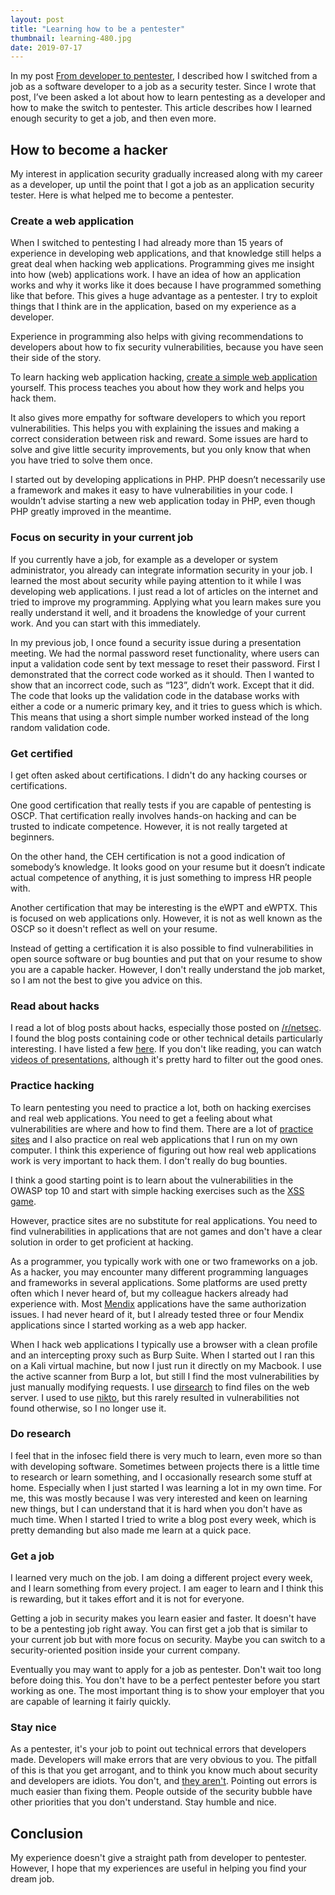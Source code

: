 ```yaml
---
layout: post
title: "Learning how to be a pentester"
thumbnail: learning-480.jpg
date: 2019-07-17
---
```


In my post [From developer to pentester](/2017/08/16/from-developer-to-pentester/), I described how I switched from a job as a software developer to a job as a security tester. Since I wrote that post, I’ve  been asked a lot about how to learn pentesting as a developer and how to make the switch to pentester. This article describes how I learned enough security to get a job, and then even more.

## How to become a hacker

My interest in application security gradually increased along with my career as a developer, up until the point that I got a job as an application security tester. Here is what helped me to become a pentester.

### Create a web application

When I switched to pentesting I had already more than 15 years of experience in developing web applications, and that knowledge still helps a great deal when hacking web applications. Programming gives me insight into how (web) applications work. I have an idea of how an application works and why it works like it does because I have programmed something like that before. This gives a huge advantage as a pentester. I try to exploit things that I think are in the application, based on my experience as a developer.

Experience in programming also helps with giving recommendations to developers about how to fix security vulnerabilities, because you have seen their side of the story.

To learn hacking web application hacking, [create a simple web application](https://docs.djangoproject.com/en/2.1/intro/tutorial01/) yourself. This process teaches you about how they work and helps you hack them.

It also gives more empathy for software developers to which you report vulnerabilities. This helps you with explaining the issues and making a correct consideration between risk and reward. Some issues are hard to solve and give little security improvements, but you only know that when you have tried to solve them once.

I started out by developing applications in PHP. PHP doesn’t necessarily use a framework and makes it easy to have vulnerabilities in your code. I wouldn’t advise starting a new web application today in PHP, even though PHP greatly improved in the meantime.

### Focus on security in your current job

If you currently have a job, for example as a developer or system administrator, you already can integrate information security in your job. I learned the most about security while paying attention to it while I was developing web applications. I just read a lot of articles on the internet and tried to improve my programming. Applying what you learn makes sure you really understand it well, and it broadens the knowledge of your current work. And you can start with this immediately.

In my previous job, I once found a security issue during a presentation meeting. We had the normal password reset functionality, where users can input a validation code sent by text message to reset their password. First I demonstrated that the correct code worked as it should. Then I wanted to show that an incorrect code, such as “123”, didn’t work. Except that it did. The code that looks up the validation code in the database works with either a code or a numeric primary key, and it tries to guess which is which. This means that using a short simple number worked instead of the long random validation code.

### Get certified

I get often asked about certifications. I didn't do any hacking courses or certifications.

One good certification that really tests if you are capable of pentesting is OSCP. That certification really involves hands-on hacking and can be trusted to indicate competence. However, it is not really targeted at beginners.

On the other hand, the CEH certification is not a good indication of somebody’s knowledge. It looks good on your resume but it doesn’t indicate actual competence of anything, it is just something to impress HR people with.

Another certification that may be interesting is the eWPT and eWPTX. This is focused on web applications only. However, it is not as well known as the OSCP so it doesn't reflect as well on your resume.

Instead of getting a certification it is also possible to find vulnerabilities in open source software or bug bounties and put that on your resume to show you are a capable hacker. However, I don't really understand the job market, so I am not the best to give you advice on this.

### Read about hacks

I read a lot of blog posts about hacks, especially those posted on [/r/netsec](https://www.reddit.com/r/netsec). I found the blog posts containing code or other technical details particularly interesting. I have listed a few [here](/2016/08/19/recent-web-hacks/). If you don't like reading, you can watch [videos of presentations](https://www.youtube.com/playlist?list=PLOUjx7sqZlQ-CE_bUCStkxSKyN2VMl2JZ), although it's pretty hard to filter out the good ones.

### Practice hacking

To learn pentesting you need to practice a lot, both on hacking exercises and real web applications. You need to get a feeling about what vulnerabilities are where and how to find them. There are a lot of [practice sites](/2018/12/19/practice-hacking-with-vulnerable-systems/) and I also practice on real web applications that I run on my own computer. I think this experience of figuring out how real web applications work is very important to hack them. I don't really do bug bounties.

I think a good starting point is to learn about the vulnerabilities in the OWASP top 10 and start with simple hacking exercises such as the [XSS game](https://xss-game.appspot.com/).

However, practice sites are no substitute for real applications. You need to find vulnerabilities in applications that are not games and don't have a clear solution in order to get proficient at hacking.

As a programmer, you typically work with one or two frameworks on a job. As a hacker, you may encounter many different programming languages and frameworks in several applications. Some platforms are used pretty often which I never heard of, but my colleague hackers already had experience with. Most [Mendix](https://www.mendix.com/) applications have the same authorization issues. I had never heard of it, but I already tested three or four Mendix applications since I started working as a web app hacker.

When I hack web applications I typically use a browser with a clean profile and an intercepting proxy such as Burp Suite. When I started out I ran this on a Kali virtual machine, but now I just run it directly on my Macbook. I use the active scanner from Burp a lot, but still I find the most vulnerabilities by just manually modifying requests. I use [dirsearch](https://github.com/maurosoria/dirsearch) to find files on the web server. I used to use [nikto](https://github.com/sullo/nikto), but this rarely resulted in vulnerabilities not found otherwise, so I no longer use it.

### Do research

I feel that in the infosec field there is very much to learn, even more so than with developing software. Sometimes between projects there is a little time to research or learn something, and I occasionally research some stuff at home. Especially when I just started I was learning a lot in my own time. For me, this was mostly because I was very interested and keen on learning new things, but I can understand that it is hard when you don't have as much time. When I started I tried to write a blog post every week, which is pretty demanding but also made me learn at a quick pace.

### Get a job

I learned very much on the job. I am doing a different project every week, and I learn something from every project. I am eager to learn and I think this is rewarding, but it takes effort and it is not for everyone.

Getting a job in security makes you learn easier and faster. It doesn't have to be a pentesting job right away. You can first get a job that is similar to your current job but with more focus on security. Maybe you can switch to a security-oriented position inside your current company.

Eventually you may want to apply for a job as pentester. Don't wait too long before doing this. You don't have to be a perfect pentester before you start working as one. The most important thing is to show your employer that you are capable of learning it fairly quickly.

### Stay nice

As a pentester, it's your job to point out technical errors that developers made. Developers will make errors that are very obvious to you. The pitfall of this is that you get arrogant, and to think you know much about security and developers are idiots. You don't, and [they aren't](https://www.cryptologie.net/article/466/developers-are-not-idiots). Pointing out errors is much easier than fixing them. People outside of the security bubble have other priorities that you don't understand. Stay humble and nice.

## Conclusion

My experience doesn't give a straight path from developer to pentester. However, I hope that my experiences are useful in helping you find your dream job.